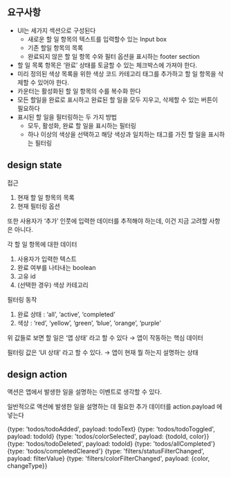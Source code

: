 ## 요구사항

- UI는 세가지 섹션으로 구성된다
  - 새로운 할 일 항목의 텍스트를 입력할수 있는 Input box
  - 기존 할일 항목의 목록
  - 완료되지 않은 할 일 항목 수와 필터 옵션을 표시하는 footer section
- 할 일 목록 항목은 ‘완료’ 상태를 토글할 수 있는 체크박스에 가져야 한다.
- 미리 정의된 색상 목록을 위한 색상 코드 카테고리 태그를 추가하고 할 일 항목을 삭제할 수 있어야 한다.
- 카운터는 활성화된 할 일 항목의 수를 복수화 한다
- 모든 할일을 완료로 표시하고 완료된 할 일을 모두 지우고, 삭제할 수 있는 버튼이 필요하다
- 표시된 할 일을 필터링하는 두 가지 방법
  - 모두, 활성화, 완료 할 일을 표시하는 필터링
  - 하나 이상의 색상을 선택하고 해당 색상과 일치하는 태그를 가진 할 일을 표시하는 필터링

## design state

접근

1. 현재 할 일 항목의 목록
2. 현재 필터링 옵션

또한 사용자가 ‘추가’ 인풋에 입력한 데이터를 추적해야 하는데, 이건 지금 고려할 사항은 아니다.

각 할 일 항목에 대한 데이터

1. 사용자가 입력한 텍스트
2. 완료 여부를 나타내는 boolean
3. 고유 id
4. (선택한 경우) 색상 카테고리

필터링 동작

1. 완료 상태 : ‘all’, ‘active’, ‘completed’
2. 색상 : ‘red’, ‘yellow’, ‘green’, ‘blue’, ‘orange’, ‘purple’

위 값들로 보면 할 일은 ‘앱 상태’ 라고 할 수 있다 → 앱이 작동하는 핵심 데이터

필터링 값은 ‘UI 상태’ 라고 할 수 있다. → 앱이 현재 뭘 하는지 설명하는 상태

## design action

액션은 앱에서 발생한 일을 설명하는 이벤트로 생각할 수 있다.

일반적으로 액션에 발생한 일을 설명하는 데 필요한 추가 데이터를 action.payload 에 넣는다

{type: 'todos/todoAdded', payload: todoText}
{type: 'todos/todoToggled', payload: todoId}
{type: 'todos/colorSelected', payload: {todoId, color}}
{type: 'todos/todoDeleted', payload: todoId}
{type: 'todos/allCompleted'}
{type: 'todos/completedCleared'}
{type: 'filters/statusFilterChanged', payload: filterValue}
{type: 'filters/colorFilterChanged', payload: {color, changeType}}
